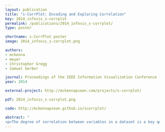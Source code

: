 ```yaml
---
layout: publication
title: "s-CorrPlot: Encoding and Exploring Correlation"
key: 2014_infovis_s-corrplot
permalink: /publications/2014_infovis_s-corrplot/
type: poster

shortname: s-CorrPlot poster
image: 2014_infovis_s-corrplot.png

authors:
- mckenna
- meyer
- Christopher Gregg
- Samuel Gerber

journal: Proceedings of the IEEE Information Visualization Conference (InfoVis ’14)
year: 2014

external-project: http://mckennapsean.com/projects/s-corrplot/

pdf: 2014_infovis_s-corrplot.png

code: http://mckennapsean.github.io/scorrplot/

abstract: "
<p>The degree of correlation between variables in a dataset is a key quantity in many data analysis applications. Correlation establishes the similarity between many variables and is often used by analysts as an exploratory tool to help form new hypotheses and sift through vast amounts of data in a variety of different domains. We present a novel technique: the spatial correlation scatterplot, or the s-CorrPlot. The s-CorrPlot scales to hundreds of thousands of variables, both computationally and visually. The s-CorrPlot encodes correlation exactly for selected variables.</p>"
---
```


